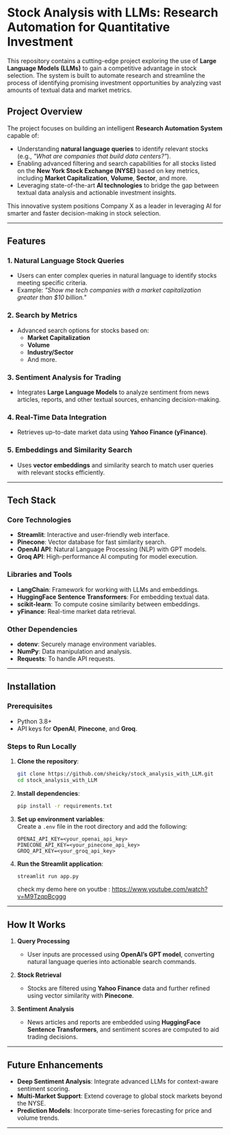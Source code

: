 
# Stock Analysis with LLMs: Research Automation for Quantitative Investment  

This repository contains a cutting-edge project exploring the use of **Large Language Models (LLMs)** to gain a competitive advantage in stock selection. The system is built to automate research and streamline the process of identifying promising investment opportunities by analyzing vast amounts of textual data and market metrics.  

## Project Overview  

The project focuses on building an intelligent **Research Automation System** capable of:  
- Understanding **natural language queries** to identify relevant stocks (e.g., *"What are companies that build data centers?"*).  
- Enabling advanced filtering and search capabilities for all stocks listed on the **New York Stock Exchange (NYSE)** based on key metrics, including **Market Capitalization**, **Volume**, **Sector**, and more.  
- Leveraging state-of-the-art **AI technologies** to bridge the gap between textual data analysis and actionable investment insights.  

This innovative system positions Company X as a leader in leveraging AI for smarter and faster decision-making in stock selection.  

---

## Features  

### 1. **Natural Language Stock Queries**  
   - Users can enter complex queries in natural language to identify stocks meeting specific criteria.  
   - Example: *"Show me tech companies with a market capitalization greater than $10 billion."*  

### 2. **Search by Metrics**  
   - Advanced search options for stocks based on:  
     - **Market Capitalization**  
     - **Volume**  
     - **Industry/Sector**  
     - And more.  

### 3. **Sentiment Analysis for Trading**  
   - Integrates **Large Language Models** to analyze sentiment from news articles, reports, and other textual sources, enhancing decision-making.  

### 4. **Real-Time Data Integration**  
   - Retrieves up-to-date market data using **Yahoo Finance (yFinance)**.  

### 5. **Embeddings and Similarity Search**  
   - Uses **vector embeddings** and similarity search to match user queries with relevant stocks efficiently.  

---

## Tech Stack  

### Core Technologies  
- **Streamlit**: Interactive and user-friendly web interface.  
- **Pinecone**: Vector database for fast similarity search.  
- **OpenAI API**: Natural Language Processing (NLP) with GPT models.  
- **Groq API**: High-performance AI computing for model execution.  

### Libraries and Tools  
- **LangChain**: Framework for working with LLMs and embeddings.  
- **HuggingFace Sentence Transformers**: For embedding textual data.  
- **scikit-learn**: To compute cosine similarity between embeddings.  
- **yFinance**: Real-time market data retrieval.  

### Other Dependencies  
- **dotenv**: Securely manage environment variables.  
- **NumPy**: Data manipulation and analysis.  
- **Requests**: To handle API requests.  

---

## Installation  

### Prerequisites  
- Python 3.8+  
- API keys for **OpenAI**, **Pinecone**, and **Groq**.  

### Steps to Run Locally  
1. **Clone the repository**:  
   ```bash  
   git clone https://github.com/sheicky/stock_analysis_with_LLM.git  
   cd stock_analysis_with_LLM  
   ```  

2. **Install dependencies**:  
   ```bash  
   pip install -r requirements.txt  
   ```  

3. **Set up environment variables**:  
   Create a `.env` file in the root directory and add the following:  
   ```env  
   OPENAI_API_KEY=<your_openai_api_key>  
   PINECONE_API_KEY=<your_pinecone_api_key>  
   GROQ_API_KEY=<your_groq_api_key>  
   ```  

4. **Run the Streamlit application**:  
   ```bash  
   streamlit run app.py  
   ```
   check my demo here on youtbe : https://www.youtube.com/watch?v=M9TzqpBcggg

---

## How It Works  

1. **Query Processing**  
   - User inputs are processed using **OpenAI’s GPT model**, converting natural language queries into actionable search commands.  

2. **Stock Retrieval**  
   - Stocks are filtered using **Yahoo Finance** data and further refined using vector similarity with **Pinecone**.  

3. **Sentiment Analysis**  
   - News articles and reports are embedded using **HuggingFace Sentence Transformers**, and sentiment scores are computed to aid trading decisions.  

---

## Future Enhancements  

- **Deep Sentiment Analysis**: Integrate advanced LLMs for context-aware sentiment scoring.  
- **Multi-Market Support**: Extend coverage to global stock markets beyond the NYSE.  
- **Prediction Models**: Incorporate time-series forecasting for price and volume trends.  

---
